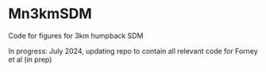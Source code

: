 # Mn3kmSDM

Code for figures for 3km humpback SDM

In progress: July 2024, updating repo to contain all relevant code for Forney et al (in prep)
